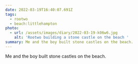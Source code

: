 ```yaml
---
date: 2022-03-19T16:40:07.691Z
tags:
  - rootwo
  - beach:littlehampton
photo:
  - url: /assets/images/diary/2022-03-19-k06w6.jpg
    alt: 'Rootwo building a stone castle on the beach '
summary: Me and the boy built stone castles on the beach.
---
```

Me and the boy built stone castles on the beach. 
